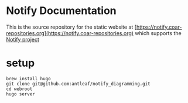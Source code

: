 # Notify Documentation
This is the source repository for the static website at [https://notify.coar-repositories.org](https://notify.coar-repositories.org) which supports the [Notify project](https://github.com/antleaf/notify-implementation)

# setup

```
brew install hugo
git clone git@github.com:antleaf/notify_diagramming.git
cd webroot
hugo server
```
